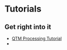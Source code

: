 # Tutorials

## Get right into it
* [QTM Processing Tutorial](Tutorials_Dir/QTM_Processing_Tutorial.md)
* 